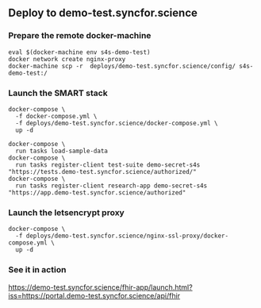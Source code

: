 ## Deploy to demo-test.syncfor.science


### Prepare the remote docker-machine

```
eval $(docker-machine env s4s-demo-test)
docker network create nginx-proxy
docker-machine scp -r  deploys/demo-test.syncfor.science/config/ s4s-demo-test:/
```

### Launch the SMART stack

```
docker-compose \
  -f docker-compose.yml \
  -f deploys/demo-test.syncfor.science/docker-compose.yml \
  up -d

docker-compose \
  run tasks load-sample-data
docker-compose \
  run tasks register-client test-suite demo-secret-s4s "https://tests.demo-test.syncfor.science/authorized/"
docker-compose \
  run tasks register-client research-app demo-secret-s4s "https://app.demo-test.syncfor.science/authorized"
```



### Launch the letsencrypt proxy

```
docker-compose \
  -f deploys/demo-test.syncfor.science/nginx-ssl-proxy/docker-compose.yml \
  up -d
```

### See it in action

https://demo-test.syncfor.science/fhir-app/launch.html?iss=https://portal.demo-test.syncfor.science/api/fhir

